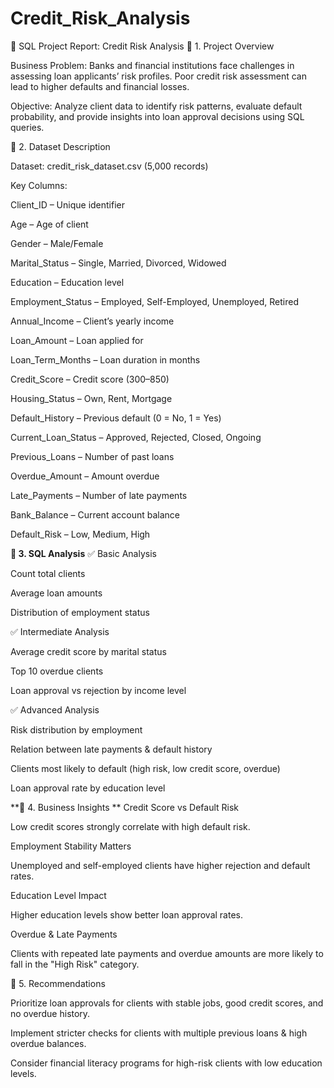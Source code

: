 # Credit_Risk_Analysis

📑 SQL Project Report: Credit Risk Analysis
🔹 1. Project Overview

Business Problem:
Banks and financial institutions face challenges in assessing loan applicants’ risk profiles. Poor credit risk assessment can lead to higher defaults and financial losses.

Objective:
Analyze client data to identify risk patterns, evaluate default probability, and provide insights into loan approval decisions using SQL queries.

🔹 2. Dataset Description

Dataset: credit_risk_dataset.csv (5,000 records)

Key Columns:

Client_ID – Unique identifier

Age – Age of client

Gender – Male/Female

Marital_Status – Single, Married, Divorced, Widowed

Education – Education level

Employment_Status – Employed, Self-Employed, Unemployed, Retired

Annual_Income – Client’s yearly income

Loan_Amount – Loan applied for

Loan_Term_Months – Loan duration in months

Credit_Score – Credit score (300–850)

Housing_Status – Own, Rent, Mortgage

Default_History – Previous default (0 = No, 1 = Yes)

Current_Loan_Status – Approved, Rejected, Closed, Ongoing

Previous_Loans – Number of past loans

Overdue_Amount – Amount overdue

Late_Payments – Number of late payments

Bank_Balance – Current account balance

Default_Risk – Low, Medium, High

**🔹 3. SQL Analysis**
✅ Basic Analysis

Count total clients

Average loan amounts

Distribution of employment status

✅ Intermediate Analysis

Average credit score by marital status

Top 10 overdue clients

Loan approval vs rejection by income level

✅ Advanced Analysis

Risk distribution by employment

Relation between late payments & default history

Clients most likely to default (high risk, low credit score, overdue)

Loan approval rate by education level

**🔹 4. Business Insights
**
Credit Score vs Default Risk

Low credit scores strongly correlate with high default risk.

Employment Stability Matters

Unemployed and self-employed clients have higher rejection and default rates.

Education Level Impact

Higher education levels show better loan approval rates.

Overdue & Late Payments

Clients with repeated late payments and overdue amounts are more likely to fall in the "High Risk" category.

🔹 5. Recommendations

Prioritize loan approvals for clients with stable jobs, good credit scores, and no overdue history.

Implement stricter checks for clients with multiple previous loans & high overdue balances.

Consider financial literacy programs for high-risk clients with low education levels.
